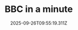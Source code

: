 ---
title: "BBC in a minute"
date: 2025-09-26T09:55:19.311Z
tags:
  - a minute
  - session 1
categories:
  - BBC
description: 记得填写描述内容哦~~~
---